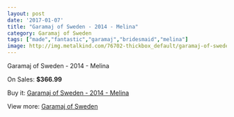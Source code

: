 ```yaml
---
layout: post
date: '2017-01-07'
title: "Garamaj of Sweden - 2014 - Melina"
category: Garamaj of Sweden
tags: ["made","fantastic","garamaj","bridesmaid","melina"]
image: http://img.metalkind.com/76702-thickbox_default/garamaj-of-sweden-2014-melina.jpg
---
```

Garamaj of Sweden - 2014 - Melina

On Sales: **$366.99**
<a href="https://www.metalkind.com/en/garamaj-of-sweden/18736-garamaj-of-sweden-2014-melina.html"><amp-img layout="responsive" width="600" height="600" src="//img.metalkind.com/76702-thickbox_default/garamaj-of-sweden-2014-melina.jpg" alt="Garamaj of Sweden - 2014 - Melina 0" /></a>

Buy it: [Garamaj of Sweden - 2014 - Melina](https://www.metalkind.com/en/garamaj-of-sweden/18736-garamaj-of-sweden-2014-melina.html "Garamaj of Sweden - 2014 - Melina")

View more: [Garamaj of Sweden](https://www.metalkind.com/en/52-garamaj-of-sweden "Garamaj of Sweden")